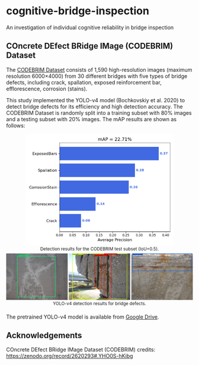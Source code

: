 # cognitive-bridge-inspection

An investigation of individual cognitive reliability in bridge inspection

## **COncrete DEfect BRidge IMage (CODEBRIM) Dataset**

The [CODEBRIM Dataset](http://openaccess.thecvf.com/content_CVPR_2019/html/Mundt_Meta-Learning_Convolutional_Neural_Architectures_for_Multi-Target_Concrete_Defect_Classification_With_CVPR_2019_paper.html) consists of 1,590 high-resolution images (maximum resolution 6000×4000) from 30 different bridges with five types of bridge defects, including crack, spallation, exposed reinforcement bar, efflorescence, corrosion (stains).

This study implemented the YOLO-v4 model (Bochkovskiy et al. 2020) to detect bridge defects for its efficiency and high detection accuracy. The CODEBRIM Dataset is randomly split into a training subset with 80% images and a testing subset with 20% images. The mAP results are shown as follows:

<div align="center">
    <img src="Media/mAP.png" width="400px" alt><br>
    <sup>Detection results for the CODEBRIM test subset (IoU=0.5).
</div>

<div align="center">
    <img src="Media/results.png" width="800px" alt><br>
    <sup>YOLO-v4 detection results for bridge defects.
</div>

The pretrained YOLO-v4 model is available from [Google Drive](https://drive.google.com/file/d/1ELDgScbCamsB-RRHTLC8AXXqf1gZw7rD/view?usp=sharing).

## **Acknowledgements**

COncrete DEfect BRidge IMage Dataset (CODEBRIM) credits: https://zenodo.org/record/2620293#.YHO0S-hKibg
